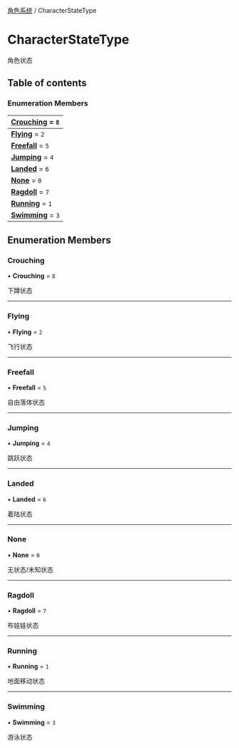 [角色系统](../groups/角色系统.角色系统.md) / CharacterStateType

# CharacterStateType <Badge type="tip" text="Enumeration" /> <Score text="CharacterStateType" />

角色状态

## Table of contents

### Enumeration Members <Score text="Enumeration" /> 
| **[Crouching](mw.CharacterStateType.md#crouching)** = ``8``  |
| :----- |
| **[Flying](mw.CharacterStateType.md#flying)** = ``2`` |
| **[Freefall](mw.CharacterStateType.md#freefall)** = ``5`` |
| **[Jumping](mw.CharacterStateType.md#jumping)** = ``4`` |
| **[Landed](mw.CharacterStateType.md#landed)** = ``6`` |
| **[None](mw.CharacterStateType.md#none)** = ``0`` |
| **[Ragdoll](mw.CharacterStateType.md#ragdoll)** = ``7`` |
| **[Running](mw.CharacterStateType.md#running)** = ``1`` |
| **[Swimming](mw.CharacterStateType.md#swimming)** = ``3`` |

## Enumeration Members

### Crouching <Score text="Crouching" /> 

• **Crouching** = ``8``

下蹲状态

___

### Flying <Score text="Flying" /> 

• **Flying** = ``2``

飞行状态

___

### Freefall <Score text="Freefall" /> 

• **Freefall** = ``5``

自由落体状态

___

### Jumping <Score text="Jumping" /> 

• **Jumping** = ``4``

跳跃状态

___

### Landed <Score text="Landed" /> 

• **Landed** = ``6``

着陆状态

___

### None <Score text="None" /> 

• **None** = ``0``

无状态/未知状态

___

### Ragdoll <Score text="Ragdoll" /> 

• **Ragdoll** = ``7``

布娃娃状态

___

### Running <Score text="Running" /> 

• **Running** = ``1``

地面移动状态

___

### Swimming <Score text="Swimming" /> 

• **Swimming** = ``3``

游泳状态

